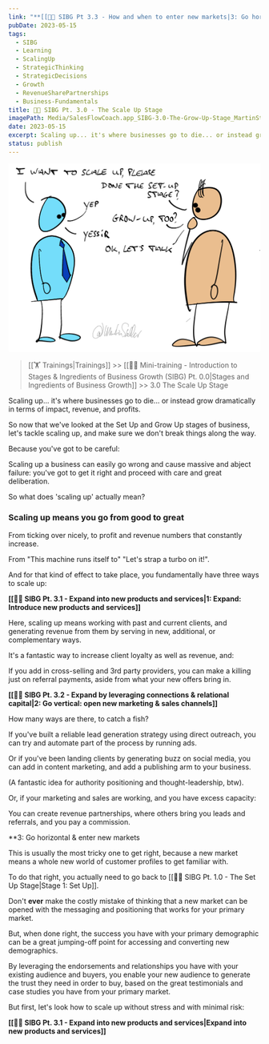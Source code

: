 ```yaml
---
link: "**[[🧑‍🎓 SIBG Pt 3.3 - How and when to enter new markets|3: Go horizontal: enter new markets]]**"
pubDate: 2023-05-15
tags:
  - SIBG
  - Learning
  - ScalingUp
  - StrategicThinking
  - StrategicDecisions
  - Growth
  - RevenueSharePartnerships
  - Business-Fundamentals
title: 👨‍🎓 SIBG Pt. 3.0 - The Scale Up Stage
imagePath: Media/SalesFlowCoach.app_SIBG-3.0-The-Grow-Up-Stage_MartinStellar.jpg
date: 2023-05-15
excerpt: Scaling up... it's where businesses go to die... or instead grow dramatically in terms of impact, revenue, and profits.So now that we've looked at
status: publish
---
```


![](Media/SalesFlowCoach.app_SIBG-3.0-The-Grow-Up-Stage_MartinStellar.jpg)

>[[🏋️ Trainings|Trainings]] >> [[👨‍🎓 Mini-training - Introduction to Stages & Ingredients of Business Growth (SIBG) Pt. 0.0|Stages and Ingredients of Business Growth]] >> 3.0 The Scale Up Stage

Scaling up... it's where businesses go to die... or instead grow dramatically in terms of impact, revenue, and profits.

So now that we've looked at the Set Up and Grow Up stages of business, let's tackle scaling up, and make sure we don't break things along the way.

Because you've got to be careful:

Scaling up a business can easily go wrong and cause massive and abject failure: you've got to get it right and proceed with care and great deliberation.

So what does 'scaling up' actually mean?

### Scaling up means you go from good to great

From ticking over nicely, to profit and revenue numbers that constantly increase.

From "This machine runs itself to" "Let's strap a turbo on it!".

And for that kind of effect to take place, you fundamentally have three ways to scale up:

**[[🧑‍🎓 SIBG Pt. 3.1 - Expand into new products and services|1: Expand: Introduce new products and services]]**

Here, scaling up means working with past and current clients, and generating revenue from them by serving in new, additional, or complementary ways.

It's a fantastic way to increase client loyalty as well as revenue, and:

If you add in cross-selling and 3rd party providers, you can make a killing just on referral payments, aside from what your new offers bring in.

**[[👨‍🎓 SIBG Pt. 3.2 - Expand by leveraging connections & relational capital|2: Go vertical: open new marketing & sales channels]]**

How many ways are there, to catch a fish?

If you've built a reliable lead generation strategy using direct outreach, you can try and automate part of the process by running ads.

Or if you've been landing clients by generating buzz on social media, you can add in content marketing, and add a publishing arm to your business.

(A fantastic idea for authority positioning and thought-leadership, btw).

Or, if your marketing and sales are working, and you have excess capacity:

You can create revenue partnerships, where others bring you leads and referrals, and you pay a commission.

**3: Go horizontal & enter new markets

This is usually the most tricky one to get right, because a new market means a whole new world of customer profiles to get familiar with.

To do that right, you actually need to go back to [[👨‍🎓 SIBG Pt. 1.0 - The Set Up Stage|Stage 1: Set Up]].

Don't **ever** make the costly mistake of thinking that a new market can be opened with the messaging and positioning that works for your primary market.

But, when done right, the success you have with your primary demographic can be a great jumping-off point for accessing and converting new demographics.

By leveraging the endorsements and relationships you have with your existing audience and buyers, you enable your new audience to generate the trust they need in order to buy, based on the great testimonials and case studies you have from your primary market.

But first, let's look how to scale up without stress and with minimal risk:

**[[🧑‍🎓 SIBG Pt. 3.1 - Expand into new products and services|Expand into new products and services]]**

<br />
